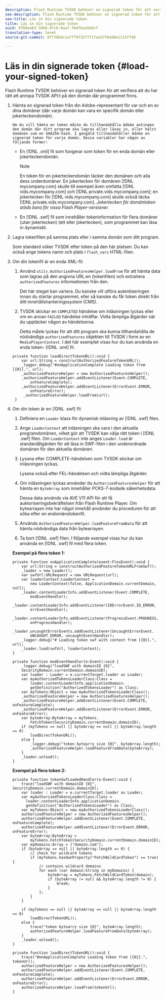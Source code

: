 ```yaml
---
description: Flash Runtime TVSDK behöver en signerad token för att verifiera att du har rätt att anropa TVSDK API:t på den domän där programmet finns.
seo-description: Flash Runtime TVSDK behöver en signerad token för att verifiera att du har rätt att anropa TVSDK API:t på den domän där programmet finns.
seo-title: Läs in din signerade token
title: Läs in din signerade token
uuid: 8760eab3-3d6d-47c6-9aa7-f64f6aa5ddcf
translation-type: tm+mt
source-git-commit: 8ff38bdc1a7ff9732f7f1fae37f64d0e1113ff40

---
```



# Läs in din signerade token {#load-your-signed-token}

Flash Runtime TVSDK behöver en signerad token för att verifiera att du har rätt att anropa TVSDK API:t på den domän där programmet finns.

1. Hämta en signerad token från din Adobe-representant för var och en av dina domäner (där varje domän kan vara en specifik domän eller jokerteckendomän).

       Om du vill hämta en token måste du tillhandahålla Adobe antingen den domän där ditt program ska lagras eller läsas in, eller helst domänen som en SHA256-hash. I gengäld tillhandahåller Adobe en signerad token för varje domän. Dessa variabler har någon av följande former:
   
   * En [!DNL .xml] fil som fungerar som token för en enda domän eller jokerteckendomän.

      >[!NOTE]
      >
      >En token för en jokerteckendomän täcker den domänen och alla dess underdomäner. En jokertecken för domänen [!DNL mycompany.com] skulle till exempel även omfatta [!DNL vids.mycompany.com] och [!DNL private.vids.mycompany.com]; en jokertecken för [!DNL vids.mycompany.com] skulle också täcka [!DNL private.vids.mycompany.com]. *Jokertecken för domäntoken stöds bara för vissa Flash Player-versioner.*

   * En [!DNL .swf] fil som innehåller tokeninformation för flera domäner (utan jokertecken) (ett eller jokertecken), som programmet kan läsa in dynamiskt.

1. Lagra tokenfilen på samma plats eller i samma domän som ditt program.

   Som standard söker TVSDK efter token på den här platsen. Du kan också ange tokens namn och plats i `flash_vars` HTML-filen.
1. Om din tokenfil är en enda XML-fil:
   1. Använd `utils.AuthorizedFeaturesHelper.loadFrom` för att hämta data som lagras på den angivna URL:en (tokenfilen) och extrahera `authorizedFeatures` informationen från den.

      Det här steget kan variera. Du kanske vill utföra autentiseringen innan du startar programmet, eller så kanske du får token direkt från ditt innehållshanteringssystem (CMS).

   1. TVSDK skickar en `COMPLETED` händelse om inläsningen lyckas eller om en annan `FAILED` händelse inträffar. Vidta lämpliga åtgärder när du upptäcker någon av händelserna.

      Detta måste lyckas för att ditt program ska kunna tillhandahålla de nödvändiga `authorizedFeatures` objekten till TVSDK i form av en `MediaPlayerContext`.
   I det här exemplet visas hur du kan använda en enda token- [!DNL .xml] fil.

   ```
   private function loadDirectTokenURL():void { 
       var url:String = constructAuthorizedFeatureTokenURL(); 
       _logger.debug("#onApplicationComplete Loading token from [{0}].", url); 
       _authorizedFeatureHelper = new AuthorizedFeaturesHelper(); 
       _authorizedFeatureHelper.addEventListener(Event.COMPLETE,  
           onFeatureComplete); 
       _authorizedFeatureHelper.addEventListener(ErrorEvent.ERROR,  
           onFeatureError); 
        _authorizedFeatureHelper.loadFrom(url); 
    }
   ```

1. Om din token är en [!DNL .swf] fil:
   1. Definiera en `Loader` klass för dynamisk inläsning av [!DNL .swf] filen.
   1. Ange `LoaderContext` att inläsningen ska vara i den aktuella programdomänen, vilket gör att TVSDK kan välja rätt token i [!DNL .swf] filen. Om `LoaderContext` inte anges `Loader.load` är standardåtgärden för att läsa in SWF-filen i den underordnade domänen för den aktuella domänen.
   1. Lyssna efter COMPLETE-händelsen som TVSDK skickar om inläsningen lyckas.

      Lyssna också efter FEL-händelsen och vidta lämpliga åtgärder.
   1. Om inläsningen lyckas använder du `AuthorizedFeaturesHelper` för att hämta en `ByteArray` som innehåller PCKS-7-kodade säkerhetsdata.

      Dessa data används via AVE V11 API för att få auktoriseringsbekräftelsen från Flash Runtime Player. Om bytearrayen inte har något innehåll använder du proceduren för att söka efter en endomänstokenfil.
   1. Används `AuthorizedFeatureHelper.loadFeatureFromData` för att hämta nödvändiga data från bytearrayen.
   1. Ta bort [!DNL .swf] filen.
   I följande exempel visas hur du kan använda en [!DNL .swf] fil med flera token.

   **Exempel på flera token 1:**

   ```
   private function onApplicationComplete(event:FlexEvent):void { 
       var url:String = constructAuthorizedFeatureTokenURLFromSwf();   
       _loader = new Loader(); 
       var swfUrl:URLRequest = new URLRequest(url); 
       var loaderContext:LoaderContext =  
           new LoaderContext(false, ApplicationDomain.currentDomain, null); 
       _loader.contentLoaderInfo.addEventListener(Event.COMPLETE,  
           modEventHandler); 
       _loader.contentLoaderInfo.addEventListener(IOErrorEvent.IO_ERROR,  
           errEventHandler); 
       _loader.contentLoaderInfo.addEventListener(ProgressEvent.PROGRESS,  
           onProgressHandler); 
       _loader.uncaughtErrorEvents.addEventListener(UncaughtErrorEvent. 
           UNCAUGHT_ERROR, uncaughtEventHandler); 
       _logger.debug("# Loading token swf with context from [{0}].", url); 
       _loader.load(swfUrl, loaderContext); 
   } 
   
   private function modEventHandler(e:Event):void { 
       _logger.debug("loadSWF with domainID {0}",  
       SecurityDomain.currentDomain.domainID); 
       var loader : Loader = e.currentTarget.loader as Loader; 
       var myAuthorizedTokensLoaderClass:Class =  
           loader.contentLoaderInfo.applicationDomain. 
           getDefinition("AuthorizedTokensLoader") as Class; 
       var myTokens:Object = new myAuthorizedTokensLoaderClass(); 
       _authorizedFeatureHelper = new AuthorizedFeaturesHelper(); 
       _authorizedFeatureHelper.addEventListener(Event.COMPLETE, onFeatureComplete); 
       _authorizedFeatureHelper.addEventListener(ErrorEvent.ERROR, onFeatureError); 
       var byteArray:ByteArray = myTokens. 
           FetchToken(SecurityDomain.currentDomain.domainID); 
       if (myTokens == null || byteArray == null || byteArray.length == 0) 
           loadDirectTokenURL(); 
       else { 
           _logger.debug("token bytearry size {0}", byteArray.length); 
           _authorizedFeatureHelper.loadFeatureFromData(byteArray); 
       } 
       _loader.unload(); 
   } 
   ```

   **Exempel på flera token 2:**

   ```
   private function tokenSwfLoadedHandler(e:Event):void { 
       trace("loadSWF with domainID {0}", SecurityDomain.currentDomain.domainID); 
       var loader : Loader = e.currentTarget.loader as Loader; 
       var myAuthorizedTokensLoaderClass:Class =  
         loader.contentLoaderInfo.applicationDomain. 
         getDefinition("AuthorizedTokensLoader") as Class; 
       var myTokens:Object = new myAuthorizedTokensLoaderClass(); 
       authorizedFeatureHelper = new AuthorizedFeaturesHelper(); 
       authorizedFeatureHelper.addEventListener(Event.COMPLETE, onFeatureComplete); 
       authorizedFeatureHelper.addEventListener(ErrorEvent.ERROR, onFeatureError); 
       var byteArray:ByteArray =  
           myTokens.FetchToken(SecurityDomain.currentDomain.domainID); 
       var myDomains:Array = ["domain.com"]; 
       if (byteArray == null || byteArray.length == 0) { 
           // check for wildcard tokens 
           if (myTokens.hasOwnProperty("FetchWildCardToken") == true) { 
               // contains wildcard domains 
               for each (var domain:String in myDomains) { 
                   byteArray = myTokens.FetchWildCardToken(domain); 
                   if (byteArray != null && byteArray.length != 0) { 
                       break; 
                   } 
               }; 
           } 
       } 
   
       if (myTokens == null || byteArray == null || byteArray.length == 0) 
           loadDirectTokenURL(); 
       else { 
           trace("token bytearry size {0}", byteArray.length); 
           authorizedFeatureHelper.loadFeatureFromData(byteArray); 
       } 
       _loader.unload(); 
   } 
   
   private function loadDirectTokenURL():void { 
       trace("#onApplicationComplete Loading token from [{0}].", tokenUrl); 
       authorizedFeatureHelper = new AuthorizedFeaturesHelper(); 
       authorizedFeatureHelper.addEventListener(Event.COMPLETE, onFeatureComplete); 
       authorizedFeatureHelper.addEventListener(ErrorEvent.ERROR, onFeatureError); 
       authorizedFeatureHelper.loadFrom(tokenUrl); 
   }
   ```

